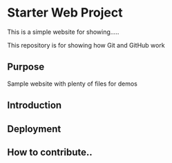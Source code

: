 # Starter Web Project

This is a simple website for showing.....

This repository is for showing how Git and GitHub work

## Purpose

Sample website with plenty of files for demos

## Introduction

## Deployment

## How to contribute..